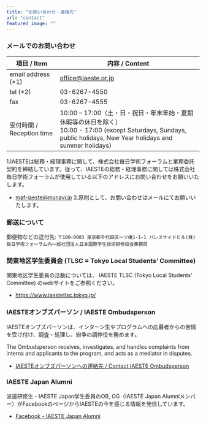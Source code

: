 ```yaml
---
title: "お問い合わせ・連絡先"
url: "contact"
featured_image: ""
---
```

### メールでのお問い合わせ

|  項目 / Item  |  内容 / Content |
| ---- | ---- |
| email address (*1) | [office@iaeste.or.jp](mailto:office@iaeste.or.jp)|
| tel (*2) | 03-6267-4550|
| fax | 03-6267-4555|
| 受付時間 / Reception time | 10:00 – 17:00（土・日・祝日・年末年始・夏期休暇等の休日を除く）<br>10:00 - 17:00 (except Saturdays, Sundays, public holidays, New Year holidays and summer holidays) |

1.IAESTEは総務・経理事務に関して、株式会社毎日学術フォーラムと業務委託契約を締結しています。従って、IAESTEの総務・経理事務に関しては株式会社毎日学術フォーラムが使用している以下のアドレスにお問い合わせをお願いいたします。
  - [maf-iaeste@mynavi.jp](mailto:maf-iaeste@mynavi.jp)
2.原則として、お問い合わせはメールにてお願いいたします。

### 郵送について

郵便物などの送付先: `〒100-0003 東京都千代田区一ツ橋1-1-1 パレスサイドビル(株)毎日学術フォーラム内一般社団法人日本国際学生技術研修協会事務局`

### 関東地区学生委員会 (TLSC = Tokyo Local Students’ Committee)

関東地区学生委員の活動については、 IAESTE TLSC (Tokyo Local Students’ Committee) のwebサイトをご参照ください。
- https://www.iaestetlsc.tokyo.jp/

### IAESTEオンブズパーソン / IAESTE Ombudsperson

IAESTEオンブズパーソンは、インターン生やプログラムへの応募者からの苦情を受け付け、調査・処理し、紛争の調停役を務めます。

The Ombudsperson receives, investigates, and handles complaints from interns and applicants to the program, and acts as a mediator in disputes.

- [IAESTEオンブズパーソンへの連絡先 / Contact IAESTE Ombudsperson](https://iaeste.org/feedback-and-complaints)

### IAESTE Japan Alumni

派遣研修生・IAESTE Japan学生委員のOB, OG（IAESTE Japan Alumniメンバー）がFacebookのページからIAESTEの今を感じる情報を発信しています。

- [Facebook - IAESTE Japan Alumni](https://www.facebook.com/groups/iaestejapan.alumni)

